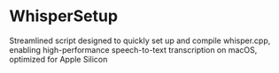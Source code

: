 # WhisperSetup
Streamlined script designed to quickly set up and compile whisper.cpp, enabling high-performance speech-to-text transcription on macOS, optimized for Apple Silicon
